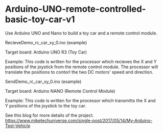 # Arduino-UNO-remote-controlled-basic-toy-car-v1
Use Arduino UNO and Nano to build a toy car and a remote control module.



RecieveDemo_rc_car_xy_0.ino (example)

Target board: Arduino UNO R3 (Toy Car)

  Example: This code is written for the processor which recieves
           the X and Y positions of the joystick from the remote
           control module.   The processor will translate the 
           positions to contorl the two DC motors' speed and direction.

SendDemo_rc_car_xy_0.ino (example)

  Target board: Arduino NANO (Remote Control Module)

  Example: This code is written for the processor which transmitts
           the X and Y positions of the joystick to the toy
           car.   
  
  See this blog for more details of the project.
  https://www.miketechuniverse.com/single-post/2017/05/14/My-Arduino-Test-Vehicle
